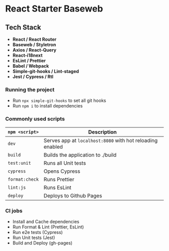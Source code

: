 # React Starter Baseweb

## Tech Stack

- **React / React Router**
- **Baseweb / Styletron**
- **Axios / React-Query**
- **React-i18next**
- **EsLint / Prettier**
- **Babel / Webpack**
- **Simple-git-hooks / Lint-staged**
- **Jest / Cypress / Rtl**

### Running the project

- Run `npx simple-git-hooks` to set all git hooks
- Run `npm i` to install dependencies

### Commonly used scripts

| `npm <script>` | Description                                               |
| -------------- | --------------------------------------------------------- |
| `dev`          | Serves app at `localhost:8080` with hot reloading enabled |
| `build`        | Builds the application to ./build                         |
| `test:unit`    | Runs all Unit tests                                       |
| `cypress`      | Opens Cypress                                             |
| `format:check` | Runs Prettier                                             |
| `lint:js`      | Runs EsLint                                               |
| `deploy`       | Deploys to Github Pages                                   |

### CI jobs

- Install and Cache dependencies
- Run Format & Lint (Prettier, EsLint)
- Run e2e tests (Cypress)
- Run Unit tests (Jest)
- Build and Deploy (gh-pages)

